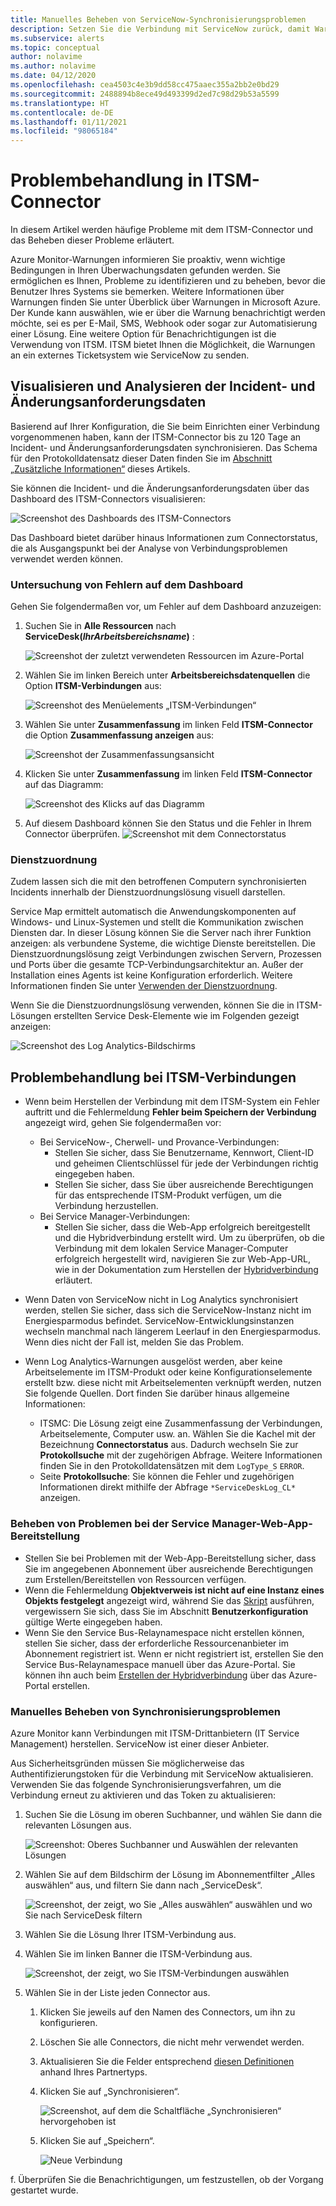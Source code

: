 ```yaml
---
title: Manuelles Beheben von ServiceNow-Synchronisierungsproblemen
description: Setzen Sie die Verbindung mit ServiceNow zurück, damit Warnungen in Microsoft Azure ServiceNow wieder aufrufen können.
ms.subservice: alerts
ms.topic: conceptual
author: nolavime
ms.author: nolavime
ms.date: 04/12/2020
ms.openlocfilehash: cea4503c4e3b9dd58cc475aaec355a2bb2e0bd29
ms.sourcegitcommit: 2488894b8ece49d493399d2ed7c98d29b53a5599
ms.translationtype: HT
ms.contentlocale: de-DE
ms.lasthandoff: 01/11/2021
ms.locfileid: "98065184"
---
```

# <a name="troubleshooting-problems-in-itsm-connector"></a>Problembehandlung in ITSM-Connector

In diesem Artikel werden häufige Probleme mit dem ITSM-Connector und das Beheben dieser Probleme erläutert.

Azure Monitor-Warnungen informieren Sie proaktiv, wenn wichtige Bedingungen in Ihren Überwachungsdaten gefunden werden. Sie ermöglichen es Ihnen, Probleme zu identifizieren und zu beheben, bevor die Benutzer Ihres Systems sie bemerken. Weitere Informationen über Warnungen finden Sie unter Überblick über Warnungen in Microsoft Azure.
Der Kunde kann auswählen, wie er über die Warnung benachrichtigt werden möchte, sei es per E-Mail, SMS, Webhook oder sogar zur Automatisierung einer Lösung. Eine weitere Option für Benachrichtigungen ist die Verwendung von ITSM.
ITSM bietet Ihnen die Möglichkeit, die Warnungen an ein externes Ticketsystem wie ServiceNow zu senden.

## <a name="visualize-and-analyze-the-incident-and-change-request-data"></a>Visualisieren und Analysieren der Incident- und Änderungsanforderungsdaten

Basierend auf Ihrer Konfiguration, die Sie beim Einrichten einer Verbindung vorgenommenen haben, kann der ITSM-Connector bis zu 120 Tage an Incident- und Änderungsanforderungsdaten synchronisieren. Das Schema für den Protokolldatensatz dieser Daten finden Sie im [Abschnitt „Zusätzliche Informationen“](./itsmc-synced-data.md) dieses Artikels.

Sie können die Incident- und die Änderungsanforderungsdaten über das Dashboard des ITSM-Connectors visualisieren:

![Screenshot des Dashboards des ITSM-Connectors](media/itsmc-overview/itsmc-overview-sample-log-analytics.png)

Das Dashboard bietet darüber hinaus Informationen zum Connectorstatus, die als Ausgangspunkt bei der Analyse von Verbindungsproblemen verwendet werden können.

### <a name="error-investigation-using-the-dashboard"></a>Untersuchung von Fehlern auf dem Dashboard

Gehen Sie folgendermaßen vor, um Fehler auf dem Dashboard anzuzeigen:

1. Suchen Sie in **Alle Ressourcen** nach **ServiceDesk(*IhrArbeitsbereichsname*)** :

   ![Screenshot der zuletzt verwendeten Ressourcen im Azure-Portal](media/itsmc-definition/create-new-connection-from-resource.png)

2. Wählen Sie im linken Bereich unter **Arbeitsbereichsdatenquellen** die Option **ITSM-Verbindungen** aus:

   ![Screenshot des Menüelements „ITSM-Verbindungen“](media/itsmc-overview/add-new-itsm-connection.png)

3. Wählen Sie unter **Zusammenfassung** im linken Feld **ITSM-Connector** die Option **Zusammenfassung anzeigen** aus:

    ![Screenshot der Zusammenfassungsansicht](media/itsmc-resync-servicenow/dashboard-view-summary.png)

4. Klicken Sie unter **Zusammenfassung** im linken Feld **ITSM-Connector** auf das Diagramm:

    ![Screenshot des Klicks auf das Diagramm](media/itsmc-resync-servicenow/dashboard-graph-click.png)

5. Auf diesem Dashboard können Sie den Status und die Fehler in Ihrem Connector überprüfen.
    ![Screenshot mit dem Connectorstatus](media/itsmc-resync-servicenow/connector-dashboard.png)

### <a name="service-map"></a>Dienstzuordnung

Zudem lassen sich die mit den betroffenen Computern synchronisierten Incidents innerhalb der Dienstzuordnungslösung visuell darstellen.

Service Map ermittelt automatisch die Anwendungskomponenten auf Windows- und Linux-Systemen und stellt die Kommunikation zwischen Diensten dar. In dieser Lösung können Sie die Server nach ihrer Funktion anzeigen: als verbundene Systeme, die wichtige Dienste bereitstellen. Die Dienstzuordnungslösung zeigt Verbindungen zwischen Servern, Prozessen und Ports über die gesamte TCP-Verbindungsarchitektur an. Außer der Installation eines Agents ist keine Konfiguration erforderlich. Weitere Informationen finden Sie unter [Verwenden der Dienstzuordnung](../insights/service-map.md).

Wenn Sie die Dienstzuordnungslösung verwenden, können Sie die in ITSM-Lösungen erstellten Service Desk-Elemente wie im Folgenden gezeigt anzeigen:

![Screenshot des Log Analytics-Bildschirms](media/itsmc-overview/itsmc-overview-integrated-solutions.png)

## <a name="troubleshoot-itsm-connections"></a>Problembehandlung bei ITSM-Verbindungen

- Wenn beim Herstellen der Verbindung mit dem ITSM-System ein Fehler auftritt und die Fehlermeldung **Fehler beim Speichern der Verbindung** angezeigt wird, gehen Sie folgendermaßen vor:
   - Bei ServiceNow-, Cherwell- und Provance-Verbindungen:  
     - Stellen Sie sicher, dass Sie Benutzername, Kennwort, Client-ID und geheimen Clientschlüssel für jede der Verbindungen richtig eingegeben haben.  
     - Stellen Sie sicher, dass Sie über ausreichende Berechtigungen für das entsprechende ITSM-Produkt verfügen, um die Verbindung herzustellen.  
   - Bei Service Manager-Verbindungen:  
     - Stellen Sie sicher, dass die Web-App erfolgreich bereitgestellt und die Hybridverbindung erstellt wird. Um zu überprüfen, ob die Verbindung mit dem lokalen Service Manager-Computer erfolgreich hergestellt wird, navigieren Sie zur Web-App-URL, wie in der Dokumentation zum Herstellen der [Hybridverbindung](./itsmc-connections-scsm.md#configure-the-hybrid-connection) erläutert.  

- Wenn Daten von ServiceNow nicht in Log Analytics synchronisiert werden, stellen Sie sicher, dass sich die ServiceNow-Instanz nicht im Energiesparmodus befindet. ServiceNow-Entwicklungsinstanzen wechseln manchmal nach längerem Leerlauf in den Energiesparmodus. Wenn dies nicht der Fall ist, melden Sie das Problem.
- Wenn Log Analytics-Warnungen ausgelöst werden, aber keine Arbeitselemente im ITSM-Produkt oder keine Konfigurationselemente erstellt bzw. diese nicht mit Arbeitselementen verknüpft werden, nutzen Sie folgende Quellen. Dort finden Sie darüber hinaus allgemeine Informationen:
   -  ITSMC: Die Lösung zeigt eine Zusammenfassung der Verbindungen, Arbeitselemente, Computer usw. an. Wählen Sie die Kachel mit der Bezeichnung **Connectorstatus** aus. Dadurch wechseln Sie zur **Protokollsuche** mit der zugehörigen Abfrage. Weitere Informationen finden Sie in den Protokolldatensätzen mit dem `LogType_S` `ERROR`.
   - Seite **Protokollsuche**: Sie können die Fehler und zugehörigen Informationen direkt mithilfe der Abfrage `*ServiceDeskLog_CL*` anzeigen.

### <a name="troubleshoot-service-manager-web-app-deployment"></a>Beheben von Problemen bei der Service Manager-Web-App-Bereitstellung

-   Stellen Sie bei Problemen mit der Web-App-Bereitstellung sicher, dass Sie im angegebenen Abonnement über ausreichende Berechtigungen zum Erstellen/Bereitstellen von Ressourcen verfügen.
-   Wenn die Fehlermeldung **Objektverweis ist nicht auf eine Instanz eines Objekts festgelegt** angezeigt wird, während Sie das [Skript](itsmc-service-manager-script.md) ausführen, vergewissern Sie sich, dass Sie im Abschnitt **Benutzerkonfiguration** gültige Werte eingegeben haben.
-   Wenn Sie den Service Bus-Relaynamespace nicht erstellen können, stellen Sie sicher, dass der erforderliche Ressourcenanbieter im Abonnement registriert ist. Wenn er nicht registriert ist, erstellen Sie den Service Bus-Relaynamespace manuell über das Azure-Portal. Sie können ihn auch beim [Erstellen der Hybridverbindung](./itsmc-connections-scsm.md#configure-the-hybrid-connection) über das Azure-Portal erstellen.

### <a name="how-to-manually-fix-sync-problems"></a>Manuelles Beheben von Synchronisierungsproblemen

Azure Monitor kann Verbindungen mit ITSM-Drittanbietern (IT Service Management) herstellen. ServiceNow ist einer dieser Anbieter.

Aus Sicherheitsgründen müssen Sie möglicherweise das Authentifizierungstoken für die Verbindung mit ServiceNow aktualisieren.
Verwenden Sie das folgende Synchronisierungsverfahren, um die Verbindung erneut zu aktivieren und das Token zu aktualisieren:


1. Suchen Sie die Lösung im oberen Suchbanner, und wählen Sie dann die relevanten Lösungen aus.

    ![Screenshot: Oberes Suchbanner und Auswählen der relevanten Lösungen](media/itsmc-resync-servicenow/solution-search-8bit.png)

1. Wählen Sie auf dem Bildschirm der Lösung im Abonnementfilter „Alles auswählen“ aus, und filtern Sie dann nach „ServiceDesk“.

    ![Screenshot, der zeigt, wo Sie „Alles auswählen“ auswählen und wo Sie nach ServiceDesk filtern](media/itsmc-resync-servicenow/solutions-list-8bit.png)

1. Wählen Sie die Lösung Ihrer ITSM-Verbindung aus.
1. Wählen Sie im linken Banner die ITSM-Verbindung aus.

    ![Screenshot, der zeigt, wo Sie ITSM-Verbindungen auswählen](media/itsmc-resync-servicenow/itsm-connector-8bit.png)

1. Wählen Sie in der Liste jeden Connector aus. 
    1. Klicken Sie jeweils auf den Namen des Connectors, um ihn zu konfigurieren.
    1. Löschen Sie alle Connectors, die nicht mehr verwendet werden.

    1. Aktualisieren Sie die Felder entsprechend [diesen Definitionen](./itsmc-connections.md) anhand Ihres Partnertyps.

    1. Klicken Sie auf „Synchronisieren“.

       ![Screenshot, auf dem die Schaltfläche „Synchronisieren“ hervorgehoben ist](media/itsmc-resync-servicenow/resync-8bit2.png)

    1. Klicken Sie auf „Speichern“.

        ![Neue Verbindung](media/itsmc-resync-servicenow/save-8bit.png)

f.    Überprüfen Sie die Benachrichtigungen, um festzustellen, ob der Vorgang gestartet wurde.
